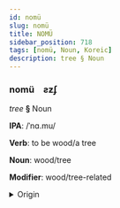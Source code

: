 ```yaml
---
id: nomü
slug: nomü
title: NOMÜ
sidebar_position: 718
tags: [nomü, Noun, Koreic]
description: tree § Noun
---
```


### nomü&emsp;<span kind="abugida">ƨƶʄ</span>

*tree* **§** Noun

**IPA**: /ˈnɑ.mu/

**Verb**: to be wood/a tree

**Noun**: wood/tree

**Modifier**: wood/tree-related

<details>
    <summary>Origin</summary>
    Korean 나무 namu [na̠mu]<br/>
    <em>Koreic Language Family</em>
</details>